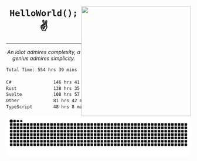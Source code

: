 <div text-align="center">
    <img src="https://i.imgur.com/h1q15Kt.gife" align="right" width="299" height="299">
    <h1 align="center"><code>HelloWorld();</code> ✌️</h1>
    <hr>
    <p align="center"><i>An idiot admires complexity, a genius admires simplicity.</i></p>
</div>

<!--START_SECTION:waka-->

```txt
Total Time: 554 hrs 39 mins

C#                146 hrs 41 mins █████▓░░░░░░░░░░░░░░░░░░░   23.05 %
Rust              138 hrs 35 mins █████▒░░░░░░░░░░░░░░░░░░░   21.78 %
Svelte            108 hrs 57 mins ████▒░░░░░░░░░░░░░░░░░░░░   17.12 %
Other             81 hrs 42 mins  ███▒░░░░░░░░░░░░░░░░░░░░░   12.84 %
TypeScript        48 hrs 8 mins   ██░░░░░░░░░░░░░░░░░░░░░░░   07.57 %
```

<!--END_SECTION:waka-->

<picture>
  <source media="(prefers-color-scheme: dark)" srcset="https://raw.githubusercontent.com/Somfic/Somfic/main/github-contribution-grid-snake-dark.svg">
  <source media="(prefers-color-scheme: light)" srcset="https://raw.githubusercontent.com/Somfic/Somfic/main/github-contribution-grid-snake.svg">
  <img alt="github contribution grid snake animation" src="https://raw.githubusercontent.com/Somfic/Somfic/main/github-contribution-grid-snake.svg">
</picture>

